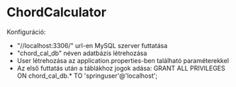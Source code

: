 # ChordCalculator
 
Konfiguráció:
  - "//localhost:3306/" url-en MySQL szerver futtatása
  - "chord_cal_db" néven adatbázis létrehozása
  - User létrehozása az application.properties-ben található paraméterekkel
  - Az első futtatás után a táblákhoz jogok adása:
  GRANT ALL PRIVILEGES ON chord_cal_db.* TO 'springuser'@'localhost';
